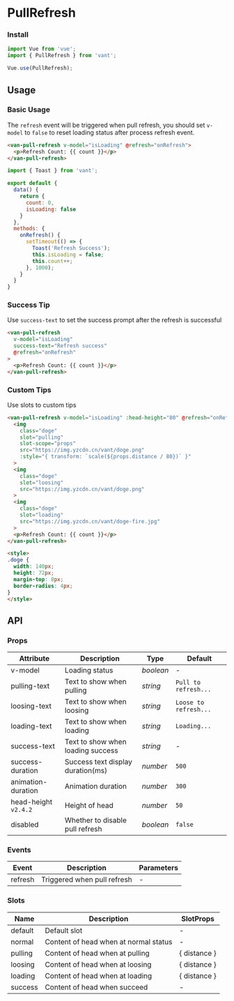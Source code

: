 # PullRefresh

### Install

```js
import Vue from 'vue';
import { PullRefresh } from 'vant';

Vue.use(PullRefresh);
```

## Usage

### Basic Usage

The `refresh` event will be triggered when pull refresh, you should set `v-model` to `false` to reset loading status after process refresh event.

```html
<van-pull-refresh v-model="isLoading" @refresh="onRefresh">
  <p>Refresh Count: {{ count }}</p>
</van-pull-refresh>
```

```js
import { Toast } from 'vant';

export default {
  data() {
    return {
      count: 0,
      isLoading: false
    }
  },
  methods: {
    onRefresh() {
      setTimeout(() => {
        Toast('Refresh Success');
        this.isLoading = false;
        this.count++;
      }, 1000);
    }
  }
}
```

### Success Tip

Use `success-text` to set the success prompt after the refresh is successful

```html
<van-pull-refresh
  v-model="isLoading"
  success-text="Refresh success"
  @refresh="onRefresh"
>
  <p>Refresh Count: {{ count }}</p>
</van-pull-refresh>
```

### Custom Tips

Use slots to custom tips

```html
<van-pull-refresh v-model="isLoading" :head-height="80" @refresh="onRefresh">
  <img
    class="doge"
    slot="pulling"
    slot-scope="props"
    src="https://img.yzcdn.cn/vant/doge.png"
    :style="{ transform: `scale(${props.distance / 80})` }"
  >
  <img
    class="doge"
    slot="loosing"
    src="https://img.yzcdn.cn/vant/doge.png"
  >
  <img
    class="doge"
    slot="loading"
    src="https://img.yzcdn.cn/vant/doge-fire.jpg"
  >
  <p>Refresh Count: {{ count }}</p>
</van-pull-refresh>

<style>
.doge {
  width: 140px;
  height: 72px;
  margin-top: 8px;
  border-radius: 4px;
}
</style>
```

## API

### Props

| Attribute | Description | Type | Default |
|------|------|------|------|
| v-model | Loading status | *boolean* | - |
| pulling-text | Text to show when pulling | *string* | `Pull to refresh...` |
| loosing-text | Text to show when loosing | *string* | `Loose to refresh...` |
| loading-text | Text to show when loading | *string* | `Loading...` |
| success-text | Text to show when loading success | *string* | - |
| success-duration | Success text display duration(ms) | *number* | `500` |
| animation-duration | Animation duration | *number* | `300` |
| head-height `v2.4.2` | Height of head | *number* | `50` |
| disabled | Whether to disable pull refresh | *boolean* | `false` |

### Events

| Event | Description | Parameters |
|------|------|------|
| refresh | Triggered when pull refresh | - |

### Slots

| Name | Description | SlotProps |
|------|------|------|
| default | Default slot | - |
| normal | Content of head when at normal status | - |
| pulling | Content of head when at pulling | { distance } |
| loosing | Content of head when at loosing | { distance } |
| loading | Content of head when at loading | { distance } |
| success | Content of head when succeed | - |
